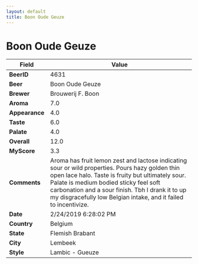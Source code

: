 ```yaml
---
layout: default
title: Boon Oude Geuze
---
```


# Boon Oude Geuze

| Field         | Value     |
|---------------|-----------|
| **BeerID** | 4631 |
| **Beer** | Boon Oude Geuze |
| **Brewer** | Brouwerij F. Boon |
| **Aroma** | 7.0 |
| **Appearance** | 4.0 |
| **Taste** | 6.0 |
| **Palate** | 4.0 |
| **Overall** | 12.0 |
| **MyScore** | 3.3 |
| **Comments** | Aroma has fruit lemon zest and lactose indicating sour or wild properties. Pours hazy golden thin open lace halo. Taste is fruity but ultimately sour. Palate is medium bodied sticky feel soft carbonation and a sour finish. Tbh I drank it to up my disgracefully low Belgian intake, and it failed to incentivize. |
| **Date** | 2/24/2019 6:28:02 PM |
| **Country** | Belgium |
| **State** | Flemish Brabant |
| **City** | Lembeek |
| **Style** | Lambic - Gueuze |
